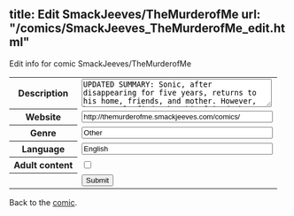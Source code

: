 title: Edit SmackJeeves/TheMurderofMe
url: "/comics/SmackJeeves_TheMurderofMe_edit.html"
---
Edit info for comic SmackJeeves/TheMurderofMe

<form name="comic" action="http://gaepostmail.appspot.com/comic/" method="post">
<table class="comicinfo">
<tr>
<th>Description</th><td><textarea name="description" cols="40" rows="3">UPDATED SUMMARY: Sonic, after disappearing for five years, returns to his home, friends, and mother. However, he not only finds that his friends have fallen apart, but his mother is being targeted by an evil, supernatural entity with evil intentions.</textarea></td>
</tr>
<tr>
<th>Website</th><td><input type="text" name="url" value="http://themurderofme.smackjeeves.com/comics/" size="40"/></td>
</tr>
<tr>
<th>Genre</th><td><input type="text" name="genre" value="Other" size="40"/></td>
</tr>
<tr>
<th>Language</th><td><input type="text" name="language" value="English" size="40"/></td>
</tr>
<tr>
<th>Adult content</th><td><input type="checkbox" name="adult" value="adult" /></td>
</tr>
<tr>
<th></th><td>
<input type="hidden" name="comic" value="SmackJeeves_TheMurderofMe" />
<input type="submit" name="submit" value="Submit" />
</td>
</tr>
</table>
</form>

Back to the [comic](SmackJeeves_TheMurderofMe.html).
